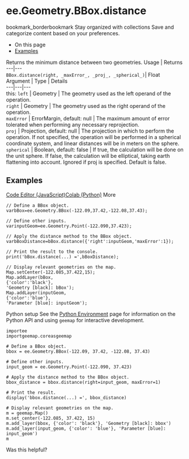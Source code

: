  
#  ee.Geometry.BBox.distance
bookmark_borderbookmark Stay organized with collections  Save and categorize content based on your preferences.
  * On this page
  * [Examples](https://developers.google.com/earth-engine/apidocs/ee-geometry-bbox-distance#examples)


Returns the minimum distance between two geometries.
Usage | Returns  
---|---  
`BBox.distance(right, _maxError_, _proj_, _spherical_)`|  Float  
Argument | Type | Details  
---|---|---  
this: `left` | Geometry | The geometry used as the left operand of the operation.  
`right` | Geometry | The geometry used as the right operand of the operation.  
`maxError` | ErrorMargin, default: null | The maximum amount of error tolerated when performing any necessary reprojection.  
`proj` | Projection, default: null | The projection in which to perform the operation. If not specified, the operation will be performed in a spherical coordinate system, and linear distances will be in meters on the sphere.  
`spherical` | Boolean, default: false | If true, the calculation will be done on the unit sphere. If false, the calculation will be elliptical, taking earth flattening into account. Ignored if proj is specified. Default is false.  
## Examples
[Code Editor (JavaScript)](https://developers.google.com/earth-engine/apidocs/ee-geometry-bbox-distance#code-editor-javascript-sample)[Colab (Python)](https://developers.google.com/earth-engine/apidocs/ee-geometry-bbox-distance#colab-python-sample) More
```
// Define a BBox object.
varbBox=ee.Geometry.BBox(-122.09,37.42,-122.08,37.43);

// Define other inputs.
varinputGeom=ee.Geometry.Point(-122.090,37.423);

// Apply the distance method to the BBox object.
varbBoxDistance=bBox.distance({'right':inputGeom,'maxError':1});

// Print the result to the console.
print('bBox.distance(...) =',bBoxDistance);

// Display relevant geometries on the map.
Map.setCenter(-122.085,37.422,15);
Map.addLayer(bBox,
{'color':'black'},
'Geometry [black]: bBox');
Map.addLayer(inputGeom,
{'color':'blue'},
'Parameter [blue]: inputGeom');
```
Python setup
See the [ Python Environment](https://developers.google.com/earth-engine/guides/python_install) page for information on the Python API and using `geemap` for interactive development.
```
importee
importgeemap.coreasgeemap
```
```
# Define a BBox object.
bbox = ee.Geometry.BBox(-122.09, 37.42, -122.08, 37.43)

# Define other inputs.
input_geom = ee.Geometry.Point(-122.090, 37.423)

# Apply the distance method to the BBox object.
bbox_distance = bbox.distance(right=input_geom, maxError=1)

# Print the result.
display('bbox.distance(...) =', bbox_distance)

# Display relevant geometries on the map.
m = geemap.Map()
m.set_center(-122.085, 37.422, 15)
m.add_layer(bbox, {'color': 'black'}, 'Geometry [black]: bbox')
m.add_layer(input_geom, {'color': 'blue'}, 'Parameter [blue]: input_geom')
m
```

Was this helpful?
